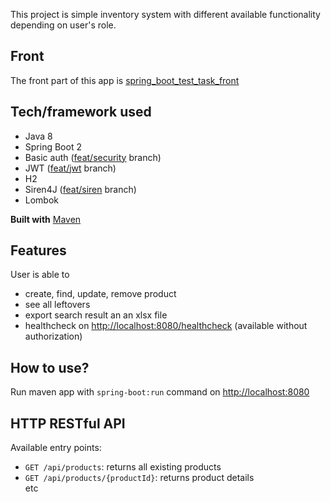 This project is simple inventory system with different available functionality depending on user's role.

## Front

The front part of this app is [spring_boot_test_task_front](https://github.com/annaazizova/spring_boot_test_task_front)

## Tech/framework used

<ul>
  <li>Java 8</li>
  <li>Spring Boot 2</li>
  <li>Basic auth (<a href="https://github.com/annaazizova/spring_boot_test_task_back/tree/feat/security">feat/security</a> branch)</li>
  <li>JWT (<a href="https://github.com/annaazizova/spring_boot_test_task_back/tree/feat/jwt">feat/jwt</a> branch)</li>
  <li>H2</li>
  <li>Siren4J (<a href="https://github.com/annaazizova/spring_boot_test_task_back/tree/feat/siren">feat/siren</a> branch)</li>
  <li>Lombok</li>
</ul>

**Built with**
[Maven](https://maven.apache.org/)

## Features

User is able to
<ul>
  <li>create, find, update, remove product</li>
  <li>see all leftovers</li>
  <li>export search result an an xlsx file</li>
  <li>healthcheck on <a href="http://localhost:8080/healthcheck">http://localhost:8080/healthcheck</a> (available without authorization)</li>
</ul>

## How to use?

Run maven app with `spring-boot:run` command on [http://localhost:8080](http://localhost:8080)

## HTTP RESTful API
Available entry points:
<ul>
  <li>
    <code>GET /api/products</code>: returns all existing products
  </li>
  <li>
    <code>GET /api/products/{productId}</code>: returns product details
  </li>
  etc
</ul>
